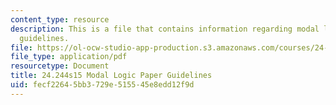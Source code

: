 ```yaml
---
content_type: resource
description: This is a file that contains information regarding modal logic paper
  guidelines.
file: https://ol-ocw-studio-app-production.s3.amazonaws.com/courses/24-244-modal-logic-spring-2015/fecf22645bb3729e515545e8edd12f9d_MIT24_244S15_ModalLogic.pdf
file_type: application/pdf
resourcetype: Document
title: 24.244s15 Modal Logic Paper Guidelines
uid: fecf2264-5bb3-729e-5155-45e8edd12f9d
---
```

